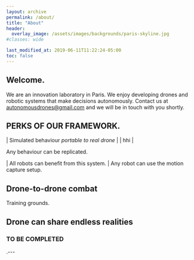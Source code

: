 ```yaml
---
layout: archive
permalink: /about/
title: "About"
header:
  overlay_image: /assets/images/backgrounds/paris-skyline.jpg
#classes: wide

last_modified_at: 2019-06-11T11:22:24-05:00
toc: false
---
```

<h2>Welcome.</h2>

We are an innovation laboratory in Paris.
We enjoy developing drones and robotic systems that make decisions autonomously.
Contact us at autonomousdrones@gmail.com and we will be in touch with you shortly.

<h2>PERKS OF OUR FRAMEWORK.</h2>

| Simulated behaviour <em> portable to real drone </em> |
| hhi |

Any behaviour can be replicated.

| All robots can benefit from this system. |
Any robot can use the motion capture setup.

## Drone-to-drone combat
Training grounds.

## Drone can share endless realities

### TO BE COMPLETED
.---
